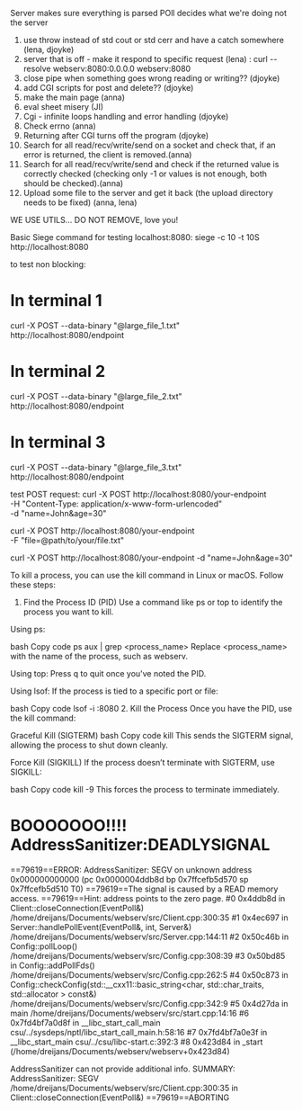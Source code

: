 Server makes sure everything is parsed
POll decides what we're doing not the server

1. use throw instead of std cout or std cerr and have a catch somewhere (lena, djoyke)
2. server that is off - make it respond to specific request (lena) :
          curl --resolve webserv:8080:0.0.0.0 webserv:8080
3. close pipe when something goes wrong reading or writing?? (djoyke)
4. add CGI scripts for post and delete?? (djoyke)
5. make the main page (anna)
6. eval sheet misery (JI)
7. Cgi - infinite loops handling and error handling (djoyke)
8. Check errno (anna)
9. Returning after CGI turns off the program (djoyke)
10. Search for all read/recv/write/send on a socket and check that, if an error is returned, the client is removed.(anna)
11. Search for all read/recv/write/send and check if the returned value is correctly checked (checking only -1 or values is not enough, both should be checked).(anna)
12. Upload some file to the server and get it back (the upload directory needs to be fixed) (anna, lena)





WE USE UTILS... DO NOT REMOVE, love you!


Basic Siege command for testing localhost:8080:
siege -c 10 -t 10S http://localhost:8080

to test non blocking:
# In terminal 1
curl -X POST --data-binary "@large_file_1.txt" http://localhost:8080/endpoint
# In terminal 2
curl -X POST --data-binary "@large_file_2.txt" http://localhost:8080/endpoint
# In terminal 3
curl -X POST --data-binary "@large_file_3.txt" http://localhost:8080/endpoint


test POST request:
curl -X POST http://localhost:8080/your-endpoint \
     -H "Content-Type: application/x-www-form-urlencoded" \
     -d "name=John&age=30"

curl -X POST http://localhost:8080/your-endpoint \
     -F "file=@path/to/your/file.txt"

curl -X POST http://localhost:8080/your-endpoint -d "name=John&age=30"


To kill a process, you can use the kill command in Linux or macOS. Follow these steps:

1. Find the Process ID (PID)
Use a command like ps or top to identify the process you want to kill.

Using ps:

bash
Copy code
ps aux | grep <process_name>
Replace <process_name> with the name of the process, such as webserv.

Using top: Press q to quit once you've noted the PID.

Using lsof: If the process is tied to a specific port or file:

bash
Copy code
lsof -i :8080
2. Kill the Process
Once you have the PID, use the kill command:

Graceful Kill (SIGTERM)
bash
Copy code
kill <PID>
This sends the SIGTERM signal, allowing the process to shut down cleanly.

Force Kill (SIGKILL)
If the process doesn’t terminate with SIGTERM, use SIGKILL:

bash
Copy code
kill -9 <PID>
This forces the process to terminate immediately.



BOOOOOOO!!!!
AddressSanitizer:DEADLYSIGNAL
=================================================================
==79619==ERROR: AddressSanitizer: SEGV on unknown address 0x000000000000 (pc 0x0000004ddb8d bp 0x7ffcefb5d570 sp 0x7ffcefb5d510 T0)
==79619==The signal is caused by a READ memory access.
==79619==Hint: address points to the zero page.
    #0 0x4ddb8d in Client::closeConnection(EventPoll&) /home/dreijans/Documents/webserv/src/Client.cpp:300:35
    #1 0x4ec697 in Server::handlePollEvent(EventPoll&, int, Server&) /home/dreijans/Documents/webserv/src/Server.cpp:144:11
    #2 0x50c46b in Config::pollLoop() /home/dreijans/Documents/webserv/src/Config.cpp:308:39
    #3 0x50bd85 in Config::addPollFds() /home/dreijans/Documents/webserv/src/Config.cpp:262:5
    #4 0x50c873 in Config::checkConfig(std::__cxx11::basic_string<char, std::char_traits<char>, std::allocator<char> > const&) /home/dreijans/Documents/webserv/src/Config.cpp:342:9
    #5 0x4d27da in main /home/dreijans/Documents/webserv/src/start.cpp:14:16
    #6 0x7fd4bf7a0d8f in __libc_start_call_main csu/../sysdeps/nptl/libc_start_call_main.h:58:16
    #7 0x7fd4bf7a0e3f in __libc_start_main csu/../csu/libc-start.c:392:3
    #8 0x423d84 in _start (/home/dreijans/Documents/webserv/webserv+0x423d84)

AddressSanitizer can not provide additional info.
SUMMARY: AddressSanitizer: SEGV /home/dreijans/Documents/webserv/src/Client.cpp:300:35 in Client::closeConnection(EventPoll&)
==79619==ABORTING